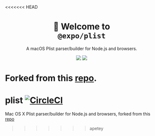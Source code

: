 <<<<<<< HEAD
<!-- Title -->
<h1 align="center">
👋 Welcome to <br><code>@expo/plist</code>
</h1>

<p align="center">A macOS Plist parser/builder for Node.js and browsers.</p>

<p align="center">
  <img src="https://flat.badgen.net/packagephobia/install/@expo/plist">

  <a href="https://www.npmjs.com/package/@expo/plist">
    <img src="https://flat.badgen.net/npm/dw/@expo/plist" target="_blank" />
  </a>
</p>

<!-- Body -->

Forked from this [repo](https://github.com/TooTallNate/plist.js).
=======
# plist [![CircleCI](https://circleci.com/gh/expo/plist.svg?style=svg)](https://circleci.com/gh/expo/plist)

Mac OS X Plist parser/builder for Node.js and browsers, forked from this [repo](https://github.com/TooTallNate/plist.js)
>>>>>>> apetey
